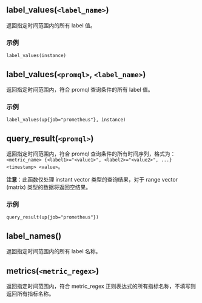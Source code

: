 ## label_values(`<label_name>`)

返回指定时间范围内的所有 label 值。

### 示例

```promql
label_values(instance)
```

## label_values(`<promql>`, `<label_name>`)

返回指定时间范围内，符合 promql 查询条件的所有 label 值。

### 示例

```promql
label_values(up{job="prometheus"}, instance)
```

## query_result(`<promql>`)

返回指定时间范围内，符合 promql 查询条件的所有时间序列，格式为：`<metric_name> {<label1>="<value1>", <label2>="<value2>", ...} <timestamp> <value>`。

**注意**：此函数仅处理 instant vector 类型的查询结果，对于 range vector (matrix) 类型的数据将返回空结果。

### 示例

```promql
query_result(up{job="prometheus"})
```

## label_names()

返回指定时间范围内的所有 label 名称。

## metrics(`<metric_regex>`)

返回指定时间范围内，符合 metric_regex 正则表达式的所有指标名称，不填写则返回所有指标名称。
